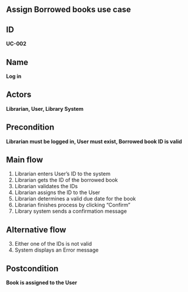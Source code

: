 ## Assign Borrowed books use case
## ID
**UC-002**
## Name
**Log in**
## Actors
**Librarian, User, Library System**
## Precondition
**Librarian must be logged in, User must exist, Borrowed book ID is valid**
## Main flow
1. Librarian enters User’s ID to the system
2. Librarian gets the ID of the borrowed book
3. Librarian validates the IDs
4. Librarian assigns the ID to the User
5. Librarian determines a valid due date for the book
6. Librarian finishes process by clicking “Confirm”
7. Library system sends a confirmation message
## Alternative flow
3. Either one of the IDs is not valid
4. System displays an Error message
## Postcondition
**Book is assigned to the User**






